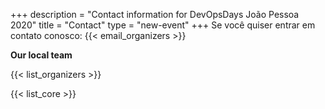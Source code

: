 +++
description = "Contact information for DevOpsDays João Pessoa 2020"
title = "Contact"
type = "new-event"
+++
Se você quiser entrar em contato conosco: {{< email_organizers >}}

**Our local team**

{{< list_organizers >}}

{{< list_core >}}